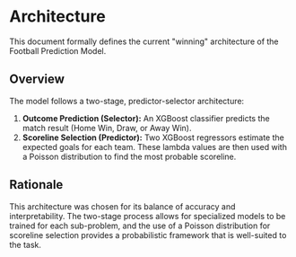 # Architecture

This document formally defines the current "winning" architecture of the Football Prediction Model.

## Overview

The model follows a two-stage, predictor-selector architecture:

1.  **Outcome Prediction (Selector):** An XGBoost classifier predicts the match result (Home Win, Draw, or Away Win).
2.  **Scoreline Selection (Predictor):** Two XGBoost regressors estimate the expected goals for each team. These lambda values are then used with a Poisson distribution to find the most probable scoreline.

## Rationale

This architecture was chosen for its balance of accuracy and interpretability. The two-stage process allows for specialized models to be trained for each sub-problem, and the use of a Poisson distribution for scoreline selection provides a probabilistic framework that is well-suited to the task.

